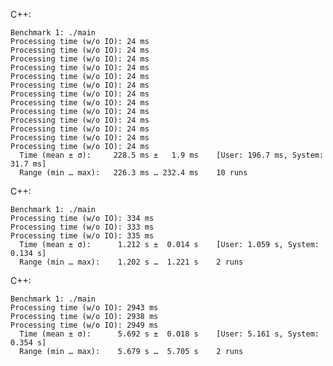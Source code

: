 C++:

	Benchmark 1: ./main
	Processing time (w/o IO): 24 ms
	Processing time (w/o IO): 24 ms
	Processing time (w/o IO): 24 ms
	Processing time (w/o IO): 24 ms
	Processing time (w/o IO): 24 ms
	Processing time (w/o IO): 24 ms
	Processing time (w/o IO): 24 ms
	Processing time (w/o IO): 24 ms
	Processing time (w/o IO): 24 ms
	Processing time (w/o IO): 24 ms
	Processing time (w/o IO): 24 ms
	Processing time (w/o IO): 24 ms
	Processing time (w/o IO): 24 ms
	  Time (mean ± σ):     228.5 ms ±   1.9 ms    [User: 196.7 ms, System: 31.7 ms]
	  Range (min … max):   226.3 ms … 232.4 ms    10 runs
	 
C++:

	Benchmark 1: ./main
	Processing time (w/o IO): 334 ms
	Processing time (w/o IO): 333 ms
	Processing time (w/o IO): 335 ms
	  Time (mean ± σ):      1.212 s ±  0.014 s    [User: 1.059 s, System: 0.134 s]
	  Range (min … max):    1.202 s …  1.221 s    2 runs
	 
C++:

	Benchmark 1: ./main
	Processing time (w/o IO): 2943 ms
	Processing time (w/o IO): 2938 ms
	Processing time (w/o IO): 2949 ms
	  Time (mean ± σ):      5.692 s ±  0.018 s    [User: 5.161 s, System: 0.354 s]
	  Range (min … max):    5.679 s …  5.705 s    2 runs
	 
